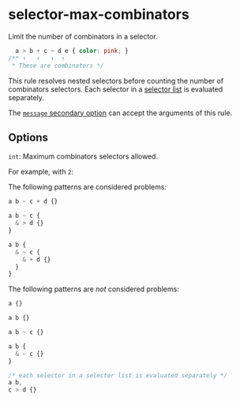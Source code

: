 # selector-max-combinators

Limit the number of combinators in a selector.

<!-- prettier-ignore -->
```css
  a > b + c ~ d e { color: pink; }
/** ↑   ↑   ↑  ↑
 * These are combinators */
```

This rule resolves nested selectors before counting the number of combinators selectors. Each selector in a [selector list](https://www.w3.org/TR/selectors4/#selector-list) is evaluated separately.

The [`message` secondary option](../../../docs/user-guide/configure.md#message) can accept the arguments of this rule.

## Options

`int`: Maximum combinators selectors allowed.

For example, with `2`:

The following patterns are considered problems:

<!-- prettier-ignore -->
```css
a b ~ c + d {}
```

<!-- prettier-ignore -->
```css
a b ~ c {
  & > d {}
}
```

<!-- prettier-ignore -->
```css
a b {
  & ~ c {
    & + d {}
  }
}
```

The following patterns are _not_ considered problems:

<!-- prettier-ignore -->
```css
a {}
```

<!-- prettier-ignore -->
```css
a b {}
```

<!-- prettier-ignore -->
```css
a b ~ c {}
```

<!-- prettier-ignore -->
```css
a b {
  & ~ c {}
}
```

<!-- prettier-ignore -->
```css
/* each selector in a selector list is evaluated separately */
a b,
c > d {}
```
